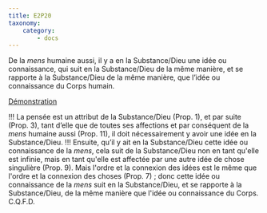 ```yaml
---
title: E2P20
taxonomy:
    category:
        - docs
---
```


De la _mens_ humaine aussi, il y a en la Substance/Dieu une idée ou connaissance, qui suit en la Substance/Dieu de la même manière, et se rapporte à la Substance/Dieu de la même manière, que l’idée ou connaissance du Corps humain.

[Démonstration](/ethique2/e2p20/e2p20-d)

!!!  La pensée est un attribut de la Substance/Dieu (Prop. 1), et par suite (Prop. 3), tant d’elle que de toutes ses affections et par conséquent de la _mens_ humaine aussi (Prop. 11), il doit nécessairement y avoir une idée en la Substance/Dieu. 
!!!  Ensuite, qu’il y ait en la Substance/Dieu cette idée ou connaissance de la _mens_, cela suit de la Substance/Dieu non en tant qu'elle est infinie, mais en tant qu'elle est affectée par une autre idée de chose singulière (Prop. 9). Mais l'ordre et la connexion des idées est le même que l'ordre et la connexion des choses (Prop. 7) ; donc cette idée ou connaissance de la _mens_ suit en la Substance/Dieu, et se rapporte à la Substance/Dieu, de la même manière que l'idée ou connaissance du Corps. C.Q.F.D.